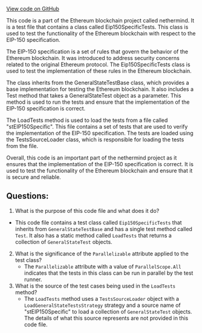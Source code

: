 [View code on GitHub](https://github.com/nethermindeth/nethermind/Ethereum.Blockchain.Test/Eip150SpecificTests.cs)

This code is a part of the Ethereum blockchain project called nethermind. It is a test file that contains a class called Eip150SpecificTests. This class is used to test the functionality of the Ethereum blockchain with respect to the EIP-150 specification. 

The EIP-150 specification is a set of rules that govern the behavior of the Ethereum blockchain. It was introduced to address security concerns related to the original Ethereum protocol. The Eip150SpecificTests class is used to test the implementation of these rules in the Ethereum blockchain.

The class inherits from the GeneralStateTestBase class, which provides a base implementation for testing the Ethereum blockchain. It also includes a Test method that takes a GeneralStateTest object as a parameter. This method is used to run the tests and ensure that the implementation of the EIP-150 specification is correct.

The LoadTests method is used to load the tests from a file called "stEIP150Specific". This file contains a set of tests that are used to verify the implementation of the EIP-150 specification. The tests are loaded using the TestsSourceLoader class, which is responsible for loading the tests from the file.

Overall, this code is an important part of the nethermind project as it ensures that the implementation of the EIP-150 specification is correct. It is used to test the functionality of the Ethereum blockchain and ensure that it is secure and reliable.
## Questions: 
 1. What is the purpose of this code file and what does it do?
   - This code file contains a test class called `Eip150SpecificTests` that inherits from `GeneralStateTestBase` and has a single test method called `Test`. It also has a static method called `LoadTests` that returns a collection of `GeneralStateTest` objects.
2. What is the significance of the `Parallelizable` attribute applied to the test class?
   - The `Parallelizable` attribute with a value of `ParallelScope.All` indicates that the tests in this class can be run in parallel by the test runner.
3. What is the source of the test cases being used in the `LoadTests` method?
   - The `LoadTests` method uses a `TestsSourceLoader` object with a `LoadGeneralStateTestsStrategy` strategy and a source name of "stEIP150Specific" to load a collection of `GeneralStateTest` objects. The details of what this source represents are not provided in this code file.